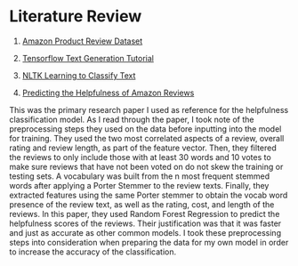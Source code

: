 # Literature Review

1. [Amazon Product Review Dataset](https://nijianmo.github.io/amazon/index.html#subsets)

2. [Tensorflow Text Generation Tutorial](https://www.tensorflow.org/text/tutorials/text_generation)

3. [NLTK Learning to Classify Text](https://www.nltk.org/book/ch06.html)

4. [Predicting the Helpfulness of Amazon Reviews](https://www.cs.dartmouth.edu/~lorenzo/teaching/cs174/Archive/Winter2015/Projects/finals/ack.pdf)

This was the primary research paper I used as reference for the helpfulness classification model. As I read through the paper, I took note of the preprocessing steps they used on the data before inputting into the model for training. They used the two most correlated aspects of a review, overall rating and review length, as part of the feature vector. Then, they filtered the reviews to only include those with at least 30 words and 10 votes to make sure reviews that have not been voted on do not skew the training or testing sets. A vocabulary was built from the n most frequent stemmed words after applying a Porter Stemmer to the review texts. Finally, they extracted features using the same Porter stemmer to obtain the vocab word presence of the review text, as well as the rating, cost, and length of the reviews. In this paper, they used Random Forest Regression to predict the helpfulness scores of the reviews. Their justification was that it was faster and just as accurate as other common models. I took these preprocessing steps into consideration when preparing the data for my own model in order to increase the accuracy of the classification.
